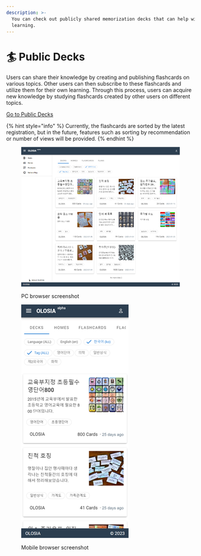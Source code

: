 ```yaml
---
description: >-
  You can check out publicly shared memorization decks that can help with your
  learning.
---
```


# 🏄 Public Decks

Users can share their knowledge by creating and publishing flashcards on various topics. Other users can then subscribe to these flashcards and utilize them for their own learning. Through this process, users can acquire new knowledge by studying flashcards created by other users on different topics.

[Go to Public Decks](https://olosia.com/decks)

{% hint style="info" %}
Currently, the flashcards are sorted by the latest registration, but in the future, features such as sorting by recommendation or number of views will be provided.
{% endhint %}

<figure><img src="../.gitbook/assets/decks-pc.png" alt=""><figcaption><p>PC browser screenshot</p></figcaption></figure>

<figure><img src="../.gitbook/assets/decks-mobile.png" alt=""><figcaption><p>Mobile browser screenshot</p></figcaption></figure>
